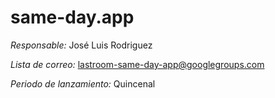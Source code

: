same-day.app
=======

*Responsable:* José Luis Rodriguez

*Lista de correo:* lastroom-same-day-app@googlegroups.com

*Periodo de lanzamiento:* Quincenal
